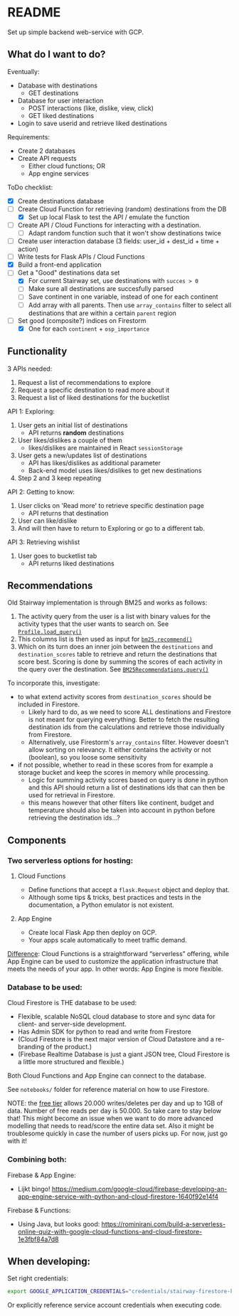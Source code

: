 # README

Set up simple backend web-service with GCP.

## What do I want to do?

Eventually:
- Database with destinations 
    - GET destinations
- Database for user interaction
    - POST interactions (like, dislike, view, click)
    - GET liked destinations
- Login to save userid and retrieve liked destinations

Requirements:
- Create 2 databases
- Create API requests
    - Either cloud functions; OR
    - App engine services

ToDo checklist: 
- [x] Create destinations database
- [ ] Create Cloud Function for retrieving (random) destinations from the DB
    - [x] Set up local Flask to test the API / emulate the function
- [ ] Create API / Cloud Functions for interacting with a destination.
    - [ ] Adapt random function such that it won't show destinations twice
- [ ] Create user interaction database (3 fields: user_id + dest_id + time + action)
- [ ] Write tests for Flask APIs / Cloud Functions
- [x] Build a front-end application
- [ ] Get a "Good" destinations data set
    - [x] For current Stairway set, use destinations with `succes > 0`
    - [ ] Make sure all destinations are succesfully parsed
    - [ ] Save continent in one variable, instead of one for each continent
    - [ ] Add array with all parents. Then use `array_contains` filter
    to select all destinations that are within a certain `parent` region
- [ ] Set good (composite?) indices on Firestorm
    - [x] One for each `continent` + `osp_importance`

## Functionality

3 APIs needed:
1. Request a list of recommendations to explore
2. Request a specific destination to read more about it
3. Request a list of liked destinations for the bucketlist

API 1: Exploring:
1. User gets an initial list of destinations
    - API returns **random** destinations
2. User likes/dislikes a couple of them
    - likes/dislikes are maintained in React `sessionStorage`
3. User gets a new/updates list of destinations
    - API has likes/dislikes as additional parameter
    - Back-end model uses likes/dislikes to get new destinations
4. Step 2 and 3 keep repeating

API 2: Getting to know:
1. User clicks on 'Read more' to retrieve specific destination page
    - API returns that destination
2. User can like/dislike
3. And will then have to return to Exploring or go to a different tab.

API 3: Retrieving wishlist
1. User goes to bucketlist tab
    - API returns liked destinations


## Recommendations

Old Stairway implementation is through BM25 and works as follows:
1. The activity query from the user is a list with binary values for the
activity types that the user wants to search on. See
[`Profile.load_query()`](https://github.com/Braamling/project_travel/blob/432b21d7df96de3e456541d893d1f7a03a631836/REST_API/project_travel/classes/profile.py)
2. This columns list is then used as input for
[`bm25.recommend()`](https://github.com/Braamling/project_travel/blob/432b21d7df96de3e456541d893d1f7a03a631836/REST_API/project_travel/controllers/recommend.py)
3. Which on its turn does an inner join between the `destinations` and
`destination_scores` table to retrieve and return the destinations that
score best. Scoring is done by summing the scores of each activity in
the query over the destination.
See [`BM25Recommendations.query()`](https://github.com/Braamling/project_travel/blob/432b21d7df96de3e456541d893d1f7a03a631836/REST_API/project_travel/dao/bm25Recommendations.py)

To incorporate this, investigate:
- to what extend activity scores from `destination_scores` should be
included in Firestore.
    - Likely hard to do, as we need to score ALL destinations and
    Firestore is not meant for querying everything. Better to fetch the
    resulting destination ids from the calculations and retrieve those
    individually from Firestore.
    - Alternatively, use Firestorm's `array_contains` filter. However
    doesn't allow sorting on relevancy. It either contains the activity
    or not (boolean), so you loose some sensitivity
- if not possible, whether to read in these scores from for example a
storage bucket and keep the scores in memory while processing.
    - Logic for summing activity scores based on query is done in python
    and this API should return a list of destinations ids that can then
    be used for retrieval in Firestore.
    - this means however that other filters like continent, budget and
    temperature should also be taken into account in python before
    retrieving the destination ids...?


## Components

### Two serverless options for hosting:

1. Cloud Functions
    - Define functions that accept a `flask.Request` object and deploy that. 
    - Although some tips & tricks, best practices and tests in the documentation, a Python emulator is not existent. 

2. App Engine
    - Create local Flask App then deploy on GCP.
    - Your apps scale automatically to meet traffic demand.    

[Difference](https://www.quora.com/Whats-the-difference-between-Cloud-Functions-and-App-Engine-in-Google-Cloud): 
Cloud Functions is a straightforward “serverless” offering, while App Engine can be used to customize 
the application infrastructure that meets the needs of your app. In other words: App Engine is more flexible.

### Database to be used:

Cloud Firestore is THE database to be used:
- Flexible, scalable NoSQL cloud database to store and sync data for client- and server-side development.
- Has Admin SDK for python to read and write from Firestore
- (Cloud Firestore is the next major version of Cloud Datastore and a re- branding of the product.)
- (Firebase Realtime Database is just a giant JSON tree, Cloud Firestore is a little more structured and flexible.)

Both Cloud Functions and App Engine can connect to the database.

See `notebooks/` folder for reference material on how to use Firestore.

NOTE: the [free tier](https://firebase.google.com/docs/firestore/quotas) allows 20.000 writes/deletes per day and up to 
1GB of data. Number of free reads per day is 50.000. So take care to stay below that! This might become an issue when 
we want to do more advanced modelling that needs to read/score the entire data set. Also it might be troublesome quickly 
in case the number of users picks up. For now, just go with it!

 

### Combining both:

Firebase & App Engine:
- Lijkt bingo! https://medium.com/google-cloud/firebase-developing-an-app-engine-service-with-python-and-cloud-firestore-1640f92e14f4

Firebase & Functions:
- Using Java, but looks good: https://rominirani.com/build-a-serverless-online-quiz-with-google-cloud-functions-and-cloud-firestore-1e3fbf84a7d8



## When developing:

Set right credentials:

```bash
export GOOGLE_APPLICATION_CREDENTIALS="credentials/stairway-firestore-key.json"
```

Or explicitly reference service account credentials when executing code.
